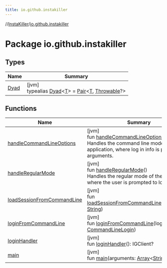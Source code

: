 ```yaml
---
title: io.github.instakiller
---
```

//[InstaKiller](../../index.html)/[io.github.instakiller](index.html)



# Package io.github.instakiller



## Types


| Name | Summary |
|---|---|
| [Dyad](index.html#1921977161%2FClasslikes%2F863300109) | [jvm]<br>typealias [Dyad](index.html#1921977161%2FClasslikes%2F863300109)&lt;[T](index.html#1921977161%2FClasslikes%2F863300109)&gt; = [Pair](https://kotlinlang.org/api/latest/jvm/stdlib/kotlin/-pair/index.html)&lt;[T](index.html#1921977161%2FClasslikes%2F863300109), [Throwable](https://kotlinlang.org/api/latest/jvm/stdlib/kotlin/-throwable/index.html)?&gt; |


## Functions


| Name | Summary |
|---|---|
| [handleCommandLineOptions](handle-command-line-options.html) | [jvm]<br>fun [handleCommandLineOptions](handle-command-line-options.html)()<br>Handles the command line mode of the application, where log in info is passed in as arguments. |
| [handleRegularMode](handle-regular-mode.html) | [jvm]<br>fun [handleRegularMode](handle-regular-mode.html)()<br>Handles the regular mode of the application, where the user is prompted to log in. |
| [loadSessionFromCommandLine](load-session-from-command-line.html) | [jvm]<br>fun [loadSessionFromCommandLine](load-session-from-command-line.html)(sessionArg: [String](https://kotlinlang.org/api/latest/jvm/stdlib/kotlin/-string/index.html)) |
| [loginFromCommandLine](login-from-command-line.html) | [jvm]<br>fun [loginFromCommandLine](login-from-command-line.html)(login: [CommandLineLogin](../io.github.yamin8000.models/-command-line-login/index.html)) |
| [loginHandler](login-handler.html) | [jvm]<br>fun [loginHandler](login-handler.html)(): IGClient? |
| [main](main.html) | [jvm]<br>fun [main](main.html)(arguments: [Array](https://kotlinlang.org/api/latest/jvm/stdlib/kotlin/-array/index.html)&lt;[String](https://kotlinlang.org/api/latest/jvm/stdlib/kotlin/-string/index.html)&gt;) |


